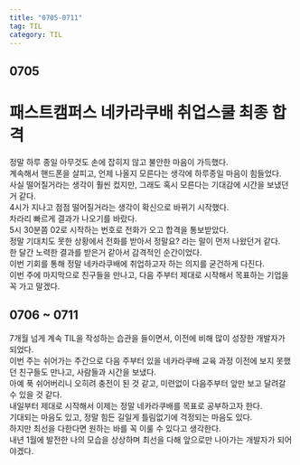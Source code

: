 ```yaml
---
title: "0705-0711"
tag: TIL
category: TIL
---
```

## 0705
# 패스트캠퍼스 네카라쿠배 취업스쿨 최종 합격



정말 하루 종일 아무것도 손에 잡히지 않고 불안한 마음이 가득했다.  
계속해서 핸드폰을 살피고, 언제 나올지 모른다는 생각에 하루종일 마음이 힘들었다.  
사실 떨어질거라는 생각이 훨씬 컸지만, 그래도 혹시 모른다는 기대감에 시간을 보냈던거 같다.  
4시가 지나고 점점 떨어질거라는 생각이 확신으로 바뀌기 시작했다.  
차라리 빠르게 결과가 나오기를 바랐다.  
5시 30분쯤 02로 시작하는 번호로 전화가 오고 합격을 통보받았다.  
정말 기대치도 못한 상황에서 전화를 받아서 정말요? 라는 말이 먼저 나왔던거 같다.  
한 달간 노력한 결과를 받은거 같아서 감격적인 순간이었다.  
이번 기회를 통해 정말 네카라쿠배에 취업하고자 하는 의지를 굳건하게 다진다.  
이번 주에 마지막으로 친구들을 만나고, 다음 주부터 제대로 시작해서 목표하는 기업을 꼭 가고 말겠다.

## 0706 ~ 0711
7개월 넘게 계속 TIL을 작성하는 습관을 들이면서, 이전에 비해 많이 성장한 개발자가 되었다.  
이번 주는 쉬어가는 주간으로 다음 주부터 있을 네카라쿠배 교육 과정 이전에 보지 못했던 친구들도 만나고, 사람들과 시간을 보냈다.  
아예 푹 쉬어버리니 오히려 충전이 된 것 같고, 미련없이 다음주부터 앞만 보고 달려갈 수 있을 것 같다.  
내일부터 제대로 시작해서 이제는 정말 네카라쿠배를 목표로 공부하고자 한다.  
기대되는 마음도 있고, 정말 힘든 길일게 틀림없기에 걱정되는 마음도 있다.  
하지만 최선을 다한다면 원하는 바를 꼭 이룰 수 있다고 생각한다.  
내년 1월에 발전한 나의 모습을 상상하며 최선을 다해 앞으로만 나아가는 개발자가 되어야겠다.